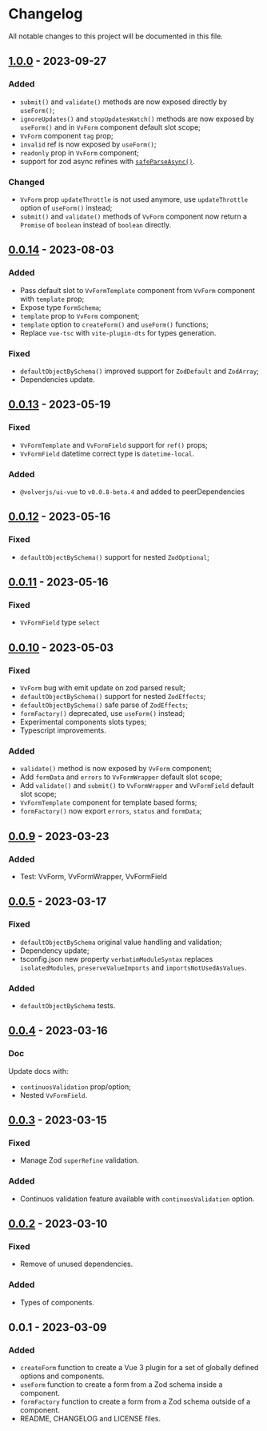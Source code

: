 # Changelog

All notable changes to this project will be documented in this file.

## [1.0.0] - 2023-09-27

### Added

- `submit()` and `validate()` methods are now exposed directly by `useForm()`;
- `ignoreUpdates()` and `stopUpdatesWatch()` methods are now exposed by `useForm()` and in `VvForm` component default slot scope;
- `VvForm` component `tag` prop;
- `invalid` ref is now exposed by `useForm()`;
- `readonly` prop in `VvForm` component;
- support for zod async refines with [`safeParseAsync()`](https://zod.dev/?id=safeparseasync).

### Changed

- `VvForm` prop `updateThrottle` is not used anymore, use `updateThrottle` option of `useForm()` instead;
- `submit()` and `validate()` methods of `VvForm` component now return a `Promise` of `boolean` instead of `boolean` directly.

## [0.0.14] - 2023-08-03

### Added

- Pass default slot to `VvFormTemplate` component from `VvForm` component with `template` prop;
- Expose type `FormSchema`;
- `template` prop to `VvForm` component;
- `template` option to `createForm()` and `useForm()` functions;
- Replace `vue-tsc` with `vite-plugin-dts` for types generation.

### Fixed

- `defaultObjectBySchema()` improved support for `ZodDefault` and `ZodArray`;
- Dependencies update.

## [0.0.13] - 2023-05-19

### Fixed

- `VvFormTemplate` and `VvFormField` support for `ref()` props;
- `VvFormField` datetime correct type is `datetime-local`.

### Added

- `@volverjs/ui-vue` to `v0.0.8-beta.4` and added to peerDependencies

## [0.0.12] - 2023-05-16

### Fixed

- `defaultObjectBySchema()` support for nested `ZodOptional`;

## [0.0.11] - 2023-05-16

### Fixed

- `VvFormField` type `select`

## [0.0.10] - 2023-05-03

### Fixed

- `VvForm` bug with emit update on zod parsed result;
- `defaultObjectBySchema()` support for nested `ZodEffects`;
- `defaultObjectBySchema()` safe parse of `ZodEffects`;
- `formFactory()` deprecated, use `useForm()` instead;
- Experimental components slots types;
- Typescript improvements.

### Added

- `validate()` method is now exposed by `VvForm` component;
- Add `formData` and `errors` to `VvFormWrapper` default slot scope;
- Add `validate()` and `submit()` to `VvFormWrapper` and `VvFormField` default slot scope;
- `VvFormTemplate` component for template based forms;
- `formFactory()` now export `errors`, `status` and `formData`;

## [0.0.9] - 2023-03-23

### Added

- Test: VvForm, VvFormWrapper, VvFormField

## [0.0.5] - 2023-03-17

### Fixed

- `defaultObjectBySchema` original value handling and validation;
- Dependency update;
- tsconfig.json new property `verbatimModuleSyntax` replaces `isolatedModules`, `preserveValueImports` and `importsNotUsedAsValues`.

### Added

- `defaultObjectBySchema` tests.

## [0.0.4] - 2023-03-16

### Doc

Update docs with:

- `continuosValidation` prop/option;
- Nested `VvFormField`.

## [0.0.3] - 2023-03-15

### Fixed

- Manage Zod `superRefine` validation.

### Added

- Continuos validation feature available with `continuosValidation` option.

## [0.0.2] - 2023-03-10

### Fixed

- Remove of unused dependencies.

### Added

- Types of components.

## 0.0.1 - 2023-03-09

### Added

- `createForm` function to create a Vue 3 plugin for a set of globally defined options and components.
- `useForm` function to create a form from a Zod schema inside a component.
- `formFactory` function to create a form from a Zod schema outside of a component.
- README, CHANGELOG and LICENSE files.

[1.0.0]: https://github.com/volverjs/form-vue/compare/v0.0.14...v1.0.0
[0.0.14]: https://github.com/volverjs/form-vue/compare/v0.0.13...v0.0.14
[0.0.13]: https://github.com/volverjs/form-vue/compare/v0.0.12...v0.0.13
[0.0.12]: https://github.com/volverjs/form-vue/compare/v0.0.11...v0.0.12
[0.0.11]: https://github.com/volverjs/form-vue/compare/v0.0.10...v0.0.11
[0.0.10]: https://github.com/volverjs/form-vue/compare/v0.0.9...v0.0.10
[0.0.9]: https://github.com/volverjs/form-vue/compare/v0.0.5...v0.0.9
[0.0.5]: https://github.com/volverjs/form-vue/compare/v0.0.4...v0.0.5
[0.0.4]: https://github.com/volverjs/form-vue/compare/v0.0.3...v0.0.4
[0.0.3]: https://github.com/volverjs/form-vue/compare/v0.0.2...v0.0.3
[0.0.2]: https://github.com/volverjs/form-vue/compare/v0.0.1...v0.0.2

